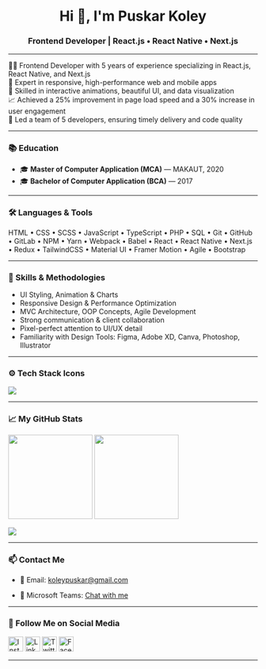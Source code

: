 <h1 align="center">Hi 👋, I'm Puskar Koley</h1>
<h3 align="center">Frontend Developer | React.js • React Native • Next.js</h3>

---

👨‍💻 Frontend Developer with 5 years of experience specializing in React.js, React Native, and Next.js  
📱 Expert in responsive, high-performance web and mobile apps  
🎨 Skilled in interactive animations, beautiful UI, and data visualization  
📈 Achieved a 25% improvement in page load speed and a 30% increase in user engagement  
👥 Led a team of 5 developers, ensuring timely delivery and code quality

---

### 📚 Education

- 🎓 **Master of Computer Application (MCA)** — MAKAUT, 2020
- 🎓 **Bachelor of Computer Application (BCA)** — 2017

---

### 🛠️ Languages & Tools

HTML • CSS • SCSS • JavaScript • TypeScript • PHP • SQL • Git • GitHub • GitLab • NPM • Yarn • Webpack • Babel • React • React Native • Next.js • Redux • TailwindCSS • Material UI • Framer Motion • Agile • Bootstrap

---

### 🎨 Skills & Methodologies

- UI Styling, Animation & Charts
- Responsive Design & Performance Optimization
- MVC Architecture, OOP Concepts, Agile Development
- Strong communication & client collaboration
- Pixel-perfect attention to UI/UX detail
- Familiarity with Design Tools: Figma, Adobe XD, Canva, Photoshop, Illustrator

---

### ⚙️ Tech Stack Icons

<p align="left">
  <img src="https://skillicons.dev/icons?i=html,css,scss,js,ts,jquery,php,mysql,react,nextjs,redux,tailwind,bootstrap,d3,kotlin,git,github,bash,webpack,babel,npm,vercel,vite,yarn,vscode,figma,postman" />
</p>

---

### 📈 My GitHub Stats

<p align="left">
<!--   <img src="https://github-readme-stats.vercel.app/api?username=amipuskar&show_icons=true&hide=stars,issues&theme=radical" height='170em' /> -->
    <img src="https://github-readme-stats-eight-theta.vercel.app/api?username=amipuskar&show_icons=true&theme=algolia&include_all_commits=true&count_private=true" height='170em' />
  <img src="https://github-readme-stats.vercel.app/api/top-langs/?username=amipuskar&layout=compact&theme=tokyonight&exclude_repo=some-old-repo,school-project" height='170em' />
</p>
<img src="https://github-profile-trophy.vercel.app/?username=amipuskar&theme=tokyonight&column=9&margin-w=15&margin-h=15" />

---

### 📫 Contact Me

- 📧 Email: [koleypuskar@gmail.com](mailto:koleypuskar@gmail.com)
<!-- - 📞 Phone: [+91 9732132016](tel:+919732132016) -->
- 💬 Microsoft Teams: [Chat with me](https://teams.microsoft.com/l/chat/0/0?users=puskarkoley@outlook.com)

---

### 📲 Follow Me on Social Media

<p align="left">
  <a href="https://www.instagram.com/amipuskar" target="_blank" style="text-decoration: none;">
    <img src="https://skillicons.dev/icons?i=instagram" alt="Instagram" width="30" />
  </a>

  <a href="https://www.linkedin.com/in/amipuskar" target="_blank" style="text-decoration: none;">
    <img src="https://skillicons.dev/icons?i=linkedin" alt="LinkedIn" width="30" />
  </a>

  <a href="https://twitter.com/amipuskar" target="_blank" style="text-decoration: none;">
    <img src="https://skillicons.dev/icons?i=twitter" alt="Twitter" width="30" />
  </a>

  <a href="https://facebook.com/amipuskar" target="_blank" style="text-decoration: none;">
    <img src="https://img.icons8.com/color/48/facebook-new.png" alt="Facebook" width="30" />
  </a>
</p>

---

